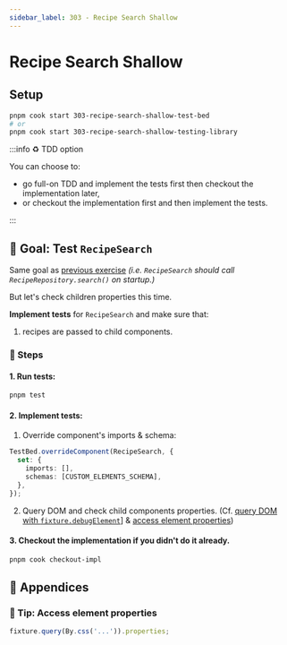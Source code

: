 ```yaml
---
sidebar_label: 303 - Recipe Search Shallow
---
```


# Recipe Search Shallow

## Setup

```sh
pnpm cook start 303-recipe-search-shallow-test-bed
# or
pnpm cook start 303-recipe-search-shallow-testing-library
```

:::info ♻️ TDD option

You can choose to:

- go full-on TDD and implement the tests first then checkout the implementation later,
- or checkout the implementation first and then implement the tests.

:::

## 🎯 Goal: Test `RecipeSearch`

Same goal as [previous exercise](302-recipe-search-integration.md) _(i.e. `RecipeSearch` should call `RecipeRepository.search()` on startup.)_

But let's check children properties this time.

**Implement tests** for `RecipeSearch` and make sure that:

1. recipes are passed to child components.

### 📝 Steps

#### 1. Run tests:

```sh
pnpm test
```

#### 2. Implement tests:

1.  Override component's imports & schema:

```ts
TestBed.overrideComponent(RecipeSearch, {
  set: {
    imports: [],
    schemas: [CUSTOM_ELEMENTS_SCHEMA],
  },
});
```

2.  Query DOM and check child components properties. (Cf. [query DOM with `fixture.debugElement`](302-recipe-search-integration.md#-tip-query-dom-with-fixturedebugelement)] & [access element properties](#-tip-access-element-properties))

#### 3. Checkout the implementation if you didn't do it already.

```sh
pnpm cook checkout-impl
```

## 📖 Appendices

### 🎁 Tip: Access element properties

```ts
fixture.query(By.css('...')).properties;
```

